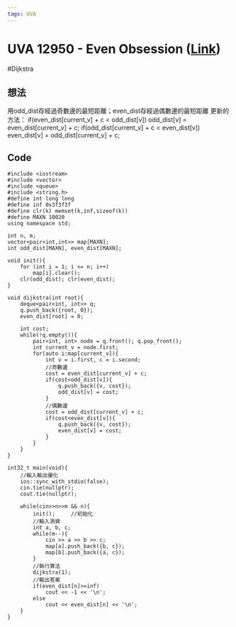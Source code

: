 ```yaml
---
tags: UVA
---
```

# UVA 12950 - Even Obsession ([Link](https://onlinejudge.org/external/129/12950.pdf))
#Dijkstra

## 想法
用odd_dist存經過奇數邊的最短距離；even_dist存經過偶數邊的最短距離
更新的方法：
if(even_dist[current_v] + c < odd_dist[v]) odd_dist[v] = even_dist[current_v] + c;
if(odd_dist[current_v] + c < even_dist[v]) even_dist[v] = odd_dist[current_v] + c;

## Code
```c=
#include <iostream>
#include <vector>
#include <queue>
#include <string.h>
#define int long long
#define inf 0x3f3f3f
#define clr(k) memset(k,inf,sizeof(k))
#define MAXN 10020
using namespace std;

int n, m;
vector<pair<int,int>> map[MAXN];
int odd_dist[MAXN], even_dist[MAXN];

void init(){
    for (int i = 1; i <= n; i++)
        map[i].clear();
    clr(odd_dist); clr(even_dist);
}

void dijkstra(int root){
    deque<pair<int, int>> q;
    q.push_back({root, 0});
    even_dist[root] = 0;

    int cost;
    while(!q.empty()){
        pair<int, int> node = q.front(); q.pop_front();
        int current_v = node.first;
        for(auto i:map[current_v]){
            int v = i.first, c = i.second;
            //奇數邊
            cost = even_dist[current_v] + c;
            if(cost<odd_dist[v]){
                q.push_back({v, cost});
                odd_dist[v] = cost;
            }
            //偶數邊
            cost = odd_dist[current_v] + c;
            if(cost<even_dist[v]){
                q.push_back({v, cost});
                even_dist[v] = cost;
            }
        }
    }
}

int32_t main(void){
    //輸入輸出優化
    ios::sync_with_stdio(false);
	cin.tie(nullptr);
	cout.tie(nullptr);

    while(cin>>n>>m && n){
        init();     //初始化
        //輸入測資
        int a, b, c;
        while(m--){
            cin >> a >> b >> c;
            map[a].push_back({b, c});
            map[b].push_back({a, c});
        }
        //執行算法
        dijkstra(1);
        //輸出答案
        if(even_dist[n]>=inf)
            cout << -1 << '\n';
        else
            cout << even_dist[n] << '\n';
    }
}
```